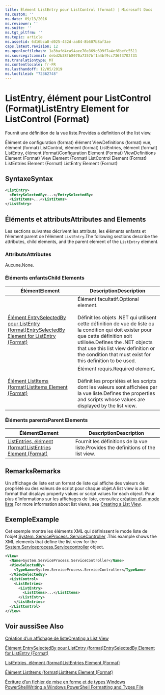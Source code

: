 ```yaml
---
title: Élément ListEntry pour ListControl (format) | Microsoft Docs
ms.custom: ''
ms.date: 09/13/2016
ms.reviewer: ''
ms.suite: ''
ms.tgt_pltfrm: ''
ms.topic: article
ms.assetid: 6d16bca8-d025-432d-aa84-8b607b8af3ae
caps.latest.revision: 12
ms.openlocfilehash: 1a3bafd4ca94aee70e869c699f7a4ef8befc5511
ms.sourcegitcommit: debd2b38fb8070a7357bf1a4bf9cc736f3702f31
ms.translationtype: MT
ms.contentlocale: fr-FR
ms.lasthandoff: 12/05/2019
ms.locfileid: "72362748"
---
```

# <a name="listentry-element-for-listcontrol-format"></a><span data-ttu-id="49cd7-102">ListEntry, élément pour ListControl (Format)</span><span class="sxs-lookup"><span data-stu-id="49cd7-102">ListEntry Element for ListControl (Format)</span></span>

<span data-ttu-id="49cd7-103">Fournit une définition de la vue liste.</span><span class="sxs-lookup"><span data-stu-id="49cd7-103">Provides a definition of the list view.</span></span>

<span data-ttu-id="49cd7-104">Élément de configuration (format) élément ViewDefinitions (format) vue, élément (format) ListControl, élément (format) ListEntries, élément (format) ListEntry, élément (format)</span><span class="sxs-lookup"><span data-stu-id="49cd7-104">Configuration Element (Format) ViewDefinitions Element (Format) View Element (Format) ListControl Element (Format) ListEntries Element (Format) ListEntry Element (Format)</span></span>

## <a name="syntax"></a><span data-ttu-id="49cd7-105">Syntaxe</span><span class="sxs-lookup"><span data-stu-id="49cd7-105">Syntax</span></span>

```xml
<ListEntry>
  <EntrySelectedBy>...</EntrySelectedBy>
  <ListItems>...</ListItems>
</ListEntry>
```

## <a name="attributes-and-elements"></a><span data-ttu-id="49cd7-106">Éléments et attributs</span><span class="sxs-lookup"><span data-stu-id="49cd7-106">Attributes and Elements</span></span>

<span data-ttu-id="49cd7-107">Les sections suivantes décrivent les attributs, les éléments enfants et l’élément parent de l’élément `ListEntry`.</span><span class="sxs-lookup"><span data-stu-id="49cd7-107">The following sections describe the attributes, child elements, and the parent element of the `ListEntry` element.</span></span>

### <a name="attributes"></a><span data-ttu-id="49cd7-108">Attributs</span><span class="sxs-lookup"><span data-stu-id="49cd7-108">Attributes</span></span>

<span data-ttu-id="49cd7-109">Aucune.</span><span class="sxs-lookup"><span data-stu-id="49cd7-109">None.</span></span>

### <a name="child-elements"></a><span data-ttu-id="49cd7-110">Éléments enfants</span><span class="sxs-lookup"><span data-stu-id="49cd7-110">Child Elements</span></span>

|<span data-ttu-id="49cd7-111">Élément</span><span class="sxs-lookup"><span data-stu-id="49cd7-111">Element</span></span>|<span data-ttu-id="49cd7-112">Description</span><span class="sxs-lookup"><span data-stu-id="49cd7-112">Description</span></span>|
|-------------|-----------------|
|[<span data-ttu-id="49cd7-113">Élément EntrySelectedBy pour ListEntry (format)</span><span class="sxs-lookup"><span data-stu-id="49cd7-113">EntrySelectedBy Element for ListEntry (Format)</span></span>](./entryselectedby-element-for-listentry-for-listcontrol-format.md)|<span data-ttu-id="49cd7-114">Élément facultatif.</span><span class="sxs-lookup"><span data-stu-id="49cd7-114">Optional element.</span></span><br /><br /> <span data-ttu-id="49cd7-115">Définit les objets .NET qui utilisent cette définition de vue de liste ou la condition qui doit exister pour que cette définition soit utilisée.</span><span class="sxs-lookup"><span data-stu-id="49cd7-115">Defines the .NET objects that use this list view definition or the condition that must exist for this definition to be used.</span></span>|
|[<span data-ttu-id="49cd7-116">Élément ListItems (format)</span><span class="sxs-lookup"><span data-stu-id="49cd7-116">ListItems Element (Format)</span></span>](./listitems-element-for-listentry-for-listcontrol-format.md)|<span data-ttu-id="49cd7-117">Élément requis.</span><span class="sxs-lookup"><span data-stu-id="49cd7-117">Required element.</span></span><br /><br /> <span data-ttu-id="49cd7-118">Définit les propriétés et les scripts dont les valeurs sont affichées par la vue liste.</span><span class="sxs-lookup"><span data-stu-id="49cd7-118">Defines the properties and scripts whose values are displayed by the list view.</span></span>|

### <a name="parent-elements"></a><span data-ttu-id="49cd7-119">Éléments parents</span><span class="sxs-lookup"><span data-stu-id="49cd7-119">Parent Elements</span></span>

|<span data-ttu-id="49cd7-120">Élément</span><span class="sxs-lookup"><span data-stu-id="49cd7-120">Element</span></span>|<span data-ttu-id="49cd7-121">Description</span><span class="sxs-lookup"><span data-stu-id="49cd7-121">Description</span></span>|
|-------------|-----------------|
|[<span data-ttu-id="49cd7-122">ListEntries, élément (format)</span><span class="sxs-lookup"><span data-stu-id="49cd7-122">ListEntries Element (Format)</span></span>](./listentries-element-for-listcontrol-format.md)|<span data-ttu-id="49cd7-123">Fournit les définitions de la vue liste.</span><span class="sxs-lookup"><span data-stu-id="49cd7-123">Provides the definitions of the list view.</span></span>|

## <a name="remarks"></a><span data-ttu-id="49cd7-124">Remarks</span><span class="sxs-lookup"><span data-stu-id="49cd7-124">Remarks</span></span>

<span data-ttu-id="49cd7-125">Un affichage de liste est un format de liste qui affiche des valeurs de propriété ou des valeurs de script pour chaque objet.</span><span class="sxs-lookup"><span data-stu-id="49cd7-125">A list view is a list format that displays property values or script values for each object.</span></span> <span data-ttu-id="49cd7-126">Pour plus d’informations sur les affichages de liste, consultez [création d’un mode liste](./creating-a-list-view.md).</span><span class="sxs-lookup"><span data-stu-id="49cd7-126">For more information about list views, see [Creating a List View](./creating-a-list-view.md).</span></span>

## <a name="example"></a><span data-ttu-id="49cd7-127">Exemple</span><span class="sxs-lookup"><span data-stu-id="49cd7-127">Example</span></span>

<span data-ttu-id="49cd7-128">Cet exemple montre les éléments XML qui définissent le mode liste de l’objet [System. ServiceProcess. ServiceController](/dotnet/api/System.ServiceProcess.ServiceController) .</span><span class="sxs-lookup"><span data-stu-id="49cd7-128">This example shows the XML elements that define the list view for the [System.Serviceprocess.Servicecontroller](/dotnet/api/System.ServiceProcess.ServiceController) object.</span></span>

```xml
<View>
  <Name>System.ServiceProcess.ServiceController</Name>
  <ViewSelectedBy>
    <TypeName>System.ServiceProcess.ServiceController</TypeName>
  </ViewSelectedBy>
  <ListControl>
    <ListEntries>
      <ListEntry>
        <ListItems>...</ListItems>
      </ListEntry>
    </ListEntries>
  </ListControl>
</View>
```

## <a name="see-also"></a><span data-ttu-id="49cd7-129">Voir aussi</span><span class="sxs-lookup"><span data-stu-id="49cd7-129">See Also</span></span>

[<span data-ttu-id="49cd7-130">Création d’un affichage de liste</span><span class="sxs-lookup"><span data-stu-id="49cd7-130">Creating a List View</span></span>](./creating-a-list-view.md)

[<span data-ttu-id="49cd7-131">Élément EntrySelectedBy pour ListEntry (format)</span><span class="sxs-lookup"><span data-stu-id="49cd7-131">EntrySelectedBy Element for ListEntry (Format)</span></span>](./entryselectedby-element-for-listentry-for-listcontrol-format.md)

[<span data-ttu-id="49cd7-132">ListEntries, élément (format)</span><span class="sxs-lookup"><span data-stu-id="49cd7-132">ListEntries Element (Format)</span></span>](./listentries-element-for-listcontrol-format.md)

[<span data-ttu-id="49cd7-133">Élément ListItems (format)</span><span class="sxs-lookup"><span data-stu-id="49cd7-133">ListItems Element (Format)</span></span>](./listitems-element-for-listentry-for-listcontrol-format.md)

[<span data-ttu-id="49cd7-134">Écriture d’un fichier de mise en forme et de types Windows PowerShell</span><span class="sxs-lookup"><span data-stu-id="49cd7-134">Writing a Windows PowerShell Formatting and Types File</span></span>](./writing-a-powershell-formatting-file.md)
